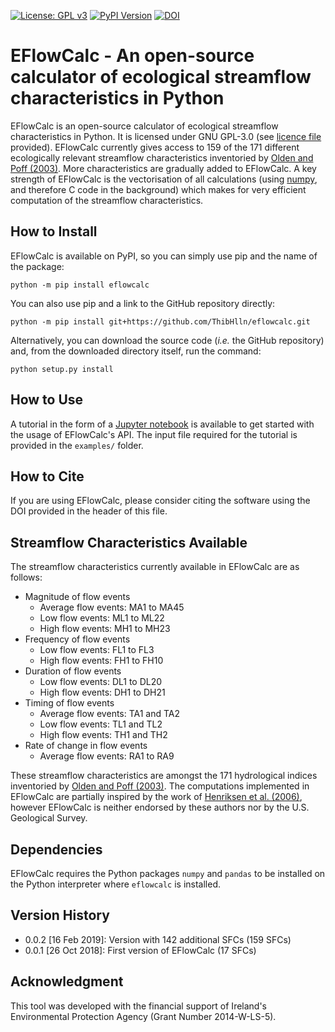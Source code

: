 [![License: GPL v3](https://img.shields.io/badge/License-GPL%20v3-blue.svg)](https://www.gnu.org/licenses/gpl-3.0)
[![PyPI Version](https://badge.fury.io/py/eflowcalc.svg)](https://pypi.python.org/pypi/eflowcalc)
[![DOI](https://zenodo.org/badge/DOI/10.5281/zenodo.2566762.svg)](https://doi.org/10.5281/zenodo.2566762)

# EFlowCalc - An open-source calculator of ecological streamflow characteristics in Python

EFlowCalc is an open-source calculator of ecological streamflow characteristics in Python. It is licensed under GNU GPL-3.0 (see [licence file](https://github.com/ThibHlln/eflowcalc/blob/master/LICENCE.md) provided). EFlowCalc currently gives access to 159 of the 171 different ecologically relevant streamflow characteristics inventoried by [Olden and Poff (2003)](https://doi.org/10.1002/rra.700). More characteristics are gradually added to EFlowCalc. A key strength of EFlowCalc is the vectorisation of all calculations (using [numpy](https://github.com/numpy/numpy), and therefore C code in the background) which makes for very efficient computation of the streamflow characteristics.

## How to Install

EFlowCalc is available on PyPI, so you can simply use pip and the name of the package:

    python -m pip install eflowcalc

You can also use pip and a link to the GitHub repository directly:

	python -m pip install git+https://github.com/ThibHlln/eflowcalc.git

Alternatively, you can download the source code (*i.e.* the GitHub repository) and, from the downloaded directory itself, run the command:

    python setup.py install

## How to Use

A tutorial in the form of a [Jupyter notebook](https://github.com/ThibHlln/eflowcalc/blob/master/examples/api_usage_example.ipynb) is available to get started with the usage of EFlowCalc's API. The input file required for the tutorial is provided in the `examples/` folder.


## How to Cite

If you are using EFlowCalc, please consider citing the software using the DOI provided in the header of this file.

## Streamflow Characteristics Available

The streamflow characteristics currently available in EFlowCalc are as follows:
* Magnitude of flow events
    * Average flow events: MA1 to MA45
    * Low flow events: ML1 to ML22
    * High flow events: MH1 to MH23
* Frequency of flow events
    * Low flow events: FL1 to FL3
    * High flow events: FH1 to FH10
* Duration of flow events
    * Low flow events: DL1 to DL20
    * High flow events: DH1 to DH21
* Timing of flow events
    * Average flow events: TA1 and TA2
    * Low flow events: TL1 and TL2
    * High flow events: TH1 and TH2
* Rate of change in flow events
    * Average flow events: RA1 to RA9
    
These streamflow characteristics are amongst the 171 hydrological indices inventoried by [Olden and Poff (2003)](https://doi.org/10.1002/rra.700). The computations implemented in EFlowCalc are partially inspired by the work of [Henriksen et al. (2006)](https://doi.org/10.3133/ofr20061093), however EFlowCalc is neither endorsed by these authors nor by the U.S. Geological Survey.

## Dependencies

EFlowCalc requires the Python packages `numpy` and `pandas` to be installed on the Python interpreter where `eflowcalc` is installed.

## Version History

* 0.0.2 [16 Feb 2019]: Version with 142 additional SFCs (159 SFCs)
* 0.0.1 [26 Oct 2018]: First version of EFlowCalc (17 SFCs)

## Acknowledgment

This tool was developed with the financial support of Ireland's Environmental Protection Agency (Grant Number 2014-W-LS-5).